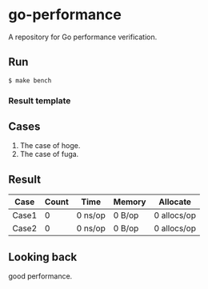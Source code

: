 # go-performance

A repository for Go performance verification.

## Run

```
$ make bench
```

### Result template

## Cases

1. The case of hoge.
2. The case of fuga.

## Result

|  Case  |  Count  |  Time  |  Memory  |  Allocate  |
| ---- | ---- | ---- | ---- |  ----  |
|  Case1  |  0  |  0 ns/op  |  0 B/op  |  0 allocs/op  |
|  Case2  |  0  |  0 ns/op  |  0 B/op  |  0 allocs/op  |

## Looking back

good performance.